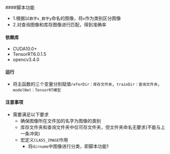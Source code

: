 ####脚本功能
 - 1.根据以``数字x_数字y``命名的图像，将`x`作为类别区分图像
  - 2.对查询图像和库存图像进行匹配，得到准确率
#### 依赖库
 - CUDA10.0+
 - TensorRT6.0.1.5
 - opencv3.4.0
#### 运行
 - 将主函数的三个变量分别赋值``referDir：库存文件夹``，``trainDir：查询文件夹``，``modelNet：TensorRT模型``
#### 注意事项
 - 需要满足以下要求
     - 确保图像所在文件加的名字为图像的类别
     - 库存文件夹和查询文件夹中仅可存文件夹，但文件夹命名无要求(不能与上一条冲突)
   - 宏定义``CLASS_IMAGE``作用
     - 将`dirname`中图像进行分类，即脚本功能1